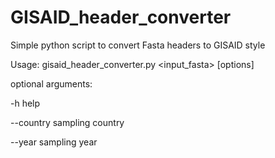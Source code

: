 # GISAID_header_converter
Simple python script to convert Fasta headers to GISAID style




Usage: gisaid_header_converter.py <input_fasta> [options]


optional arguments:

  -h                    help
  
  --country             sampling country
  
  --year                sampling year
  
